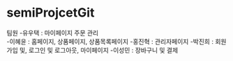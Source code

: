 # semiProjcetGit

팀원
-유우택 : 마이페이지 주문 관리</br>
-이혜윤 : 홈페이지, 상품페이지, 상품목록페이지
-홍진혁 : 관리자페이지
-박진희 : 회원가입 및, 로그인 및 로그아웃, 마이페이지
-이성민 : 장바구니 및 결제 
